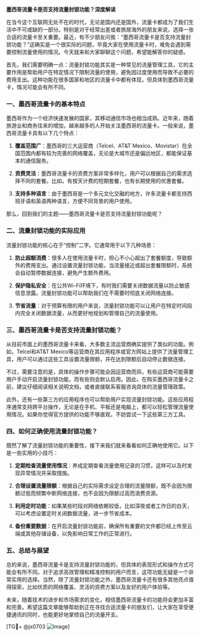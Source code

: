 **墨西哥流量卡是否支持流量封锁功能？深度解读**

在当今这个互联网无处不在的时代，无论是国内还是国外，流量卡都成为了我们生活中不可或缺的一部分。特别是对于经常出差或者旅居海外的朋友来说，选择一张合适的流量卡至关重要。最近，有不少朋友问我：“墨西哥流量卡是否支持流量封锁功能？”这确实是一个很实际的问题，毕竟大家在使用流量卡时，难免会遇到需要控制流量使用的情况。今天就来和大家聊聊这个问题，希望能解答你的疑惑。

首先，我们需要明确一点：流量封锁功能其实是一种常见的流量管理工具，它的主要作用是帮助用户在特定情况下限制流量的使用，避免因过度使用而导致不必要的费用支出。这种功能在很多国家和地区的流量卡中都有体现，但具体到墨西哥流量卡，情况可能会有所不同。

### 一、墨西哥流量卡的基本特点

墨西哥作为一个经济快速发展的国家，其移动通信市场也相当成熟。近年来，随着旅游业和商务往来的增加，越来越多的人开始关注墨西哥的流量卡。一般来说，墨西哥流量卡具有以下几个特点：

1. **覆盖范围广**：墨西哥的三大运营商（Telcel、AT&T Mexico、Movistar）在全国范围内都有较为完善的网络覆盖，无论是大城市还是偏远地区，都能保证基本的通信服务。
   
2. **资费灵活**：墨西哥流量卡的资费方案非常多样化，用户可以根据自己的需求选择不同的套餐。比如，有按天计费的短期套餐，也有长期使用的优惠套餐。

3. **支持多种语言**：由于墨西哥是一个多元文化交融的地方，许多流量卡都支持西班牙语和英语两种语言，方便不同背景的用户使用。

那么，回到我们的主题——墨西哥流量卡是否支持流量封锁功能呢？

### 二、流量封锁功能的实际应用

流量封锁功能的核心在于“控制”二字。它通常用于以下几种场景：

1. **防止超额消费**：很多人在使用流量卡时，担心不小心超出了套餐额度，导致额外的费用支出。通过设置流量封锁功能，当流量接近或超出套餐限额时，系统会自动暂停数据连接，避免产生额外费用。

2. **保护隐私安全**：在公共Wi-Fi环境下，有时我们需要关闭数据流量以防止敏感信息泄露。流量封锁功能可以帮助我们在不需要时彻底关闭网络连接。

3. **节省流量**：对于预算有限的用户来说，流量封锁功能可以让用户在特定时间段内完全关闭数据流量，从而更好地规划和管理自己的流量使用。

### 三、墨西哥流量卡是否支持流量封锁功能？

从目前市面上的墨西哥流量卡来看，大多数主流运营商确实提供了类似的功能。例如，Telcel和AT&T Mexico等运营商在其应用程序或官方网站上提供了流量管理工具，用户可以通过这些工具设置流量限额，并在达到限额后自动停止数据连接。

不过，需要注意的是，具体的操作步骤可能会因运营商而异。有些运营商可能需要用户手动开启流量封锁功能，而有些则会默认启用。因此，在购买墨西哥流量卡之前，建议仔细阅读相关说明文档，或者直接联系客服咨询具体的流量管理政策。

此外，还有一些第三方的应用程序也可以帮助用户实现流量封锁功能。这些应用程序通常支持跨平台操作，无论是在手机、平板还是电脑上，都可以轻松管理流量使用情况。如果你觉得官方提供的功能不够直观，不妨尝试一下这些第三方工具。

### 四、如何正确使用流量封锁功能？

既然了解了流量封锁功能的重要性，接下来我们就来看看如何正确地使用它。以下是一些实用的小技巧：

1. **定期检查流量使用情况**：养成定期查看流量使用记录的习惯，这样可以及时发现异常情况并采取措施。

2. **合理设置流量限额**：根据自己的实际需求设定合理的流量限额，既不会因为限额过低而频繁中断网络连接，也不会因为限额过高而浪费资源。

3. **利用定时功能**：如果某些时段对网络依赖较低，比如深夜或者工作日的白天，可以考虑设置定时关闭数据流量，进一步节省成本。

4. **备份重要数据**：在开启流量封锁功能前，确保所有重要的文件都已经上传至云端或其他存储设备，以免影响日常工作的正常进行。

### 五、总结与展望

总的来说，墨西哥流量卡是支持流量封锁功能的，但具体的表现形式和操作方式可能会有所不同。对于追求高效管理和精准控制的用户而言，这项功能无疑是一个非常实用的选择。当然，除了流量封锁功能之外，墨西哥流量卡还有很多其他亮点值得探索，比如优质的网络覆盖、灵活的资费方案以及友好的用户体验等。

未来，随着技术的进步和市场需求的变化，相信墨西哥流量卡的功能将会更加丰富和完善。希望这篇文章能够帮助到正在寻找合适流量卡的朋友们，让大家在享受便捷通讯的同时，也能更好地掌控自己的流量开支。

[TG💪+ @jx0703 ![Image](https://github.com/user-attachments/assets/dbca1d08-cadb-493c-b0ec-ad6f7a83f270)]